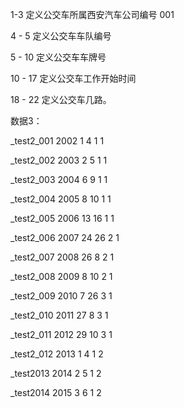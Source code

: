 1-3 定义公交车所属西安汽车公司编号 001

4 - 5 定义公交车车队编号

5 - 10 定义公交车车牌号

10 - 17 定义公交车工作开始时间

18 - 22 定义公交车几路。





数据3：

_test2_001 2002 1 4 1 1

_test2_002 2003 2 5 1 1

_test2_003 2004 6 9 1 1

_test2_004 2005 8 10 1 1

_test2_005 2006 13 16 1 1

_test2_006 2007 24 26 2 1

_test2_007 2008 26 8 2 1

_test2_008 2009 8 10 2 1

_test2_009 2010 7 26 3 1

_test2_010 2011 27 8 3 1

_test2_011 2012 29 10 3 1

_test2_012 2013 1 4 1 2

_test2013  2014 2 5 1 2

_test2014 2015 3 6 1 2

